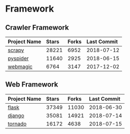 # Framework

## Crawler Framework

| Project Name | Stars | Forks | Last Commit |
| :--- | :--- | :--- | :--- |
| [scrapy](https://github.com/scrapy/scrapy) | 28221 | 6952 | 2018-07-12 |
| [pyspider](https://github.com/binux/pyspider) | 11640 | 2925 | 2018-06-15 |
| [webmagic](https://github.com/code4craft/webmagic) | 6764 | 3147 | 2017-12-02 |

## Web Framework

| Project Name | Stars | Forks | Last Commit |
| :--- | :--- | :--- | :--- |
| [flask](https://github.com/pallets/flask) | 37349 | 11030 | 2018-06-30 |
| [django](https://github.com/django/django) | 35081 | 14921 | 2018-07-14 |
| [tornado](https://github.com/tornadoweb/tornado) | 16172 | 4638 | 2018-07-15 |



